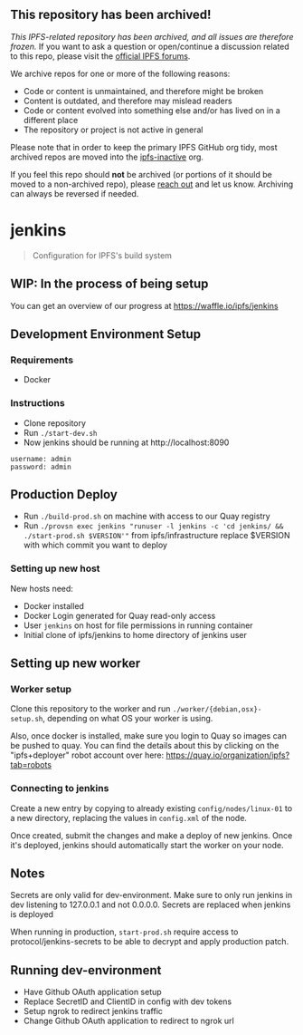 ## This repository has been archived!
*This IPFS-related repository has been archived, and all issues are therefore frozen.* If you want to ask a question or open/continue a discussion related to this repo, please visit the [official IPFS forums](https://discuss.ipfs.io).

We archive repos for one or more of the following reasons:
- Code or content is unmaintained, and therefore might be broken
- Content is outdated, and therefore may mislead readers
- Code or content evolved into something else and/or has lived on in a different place
- The repository or project is not active in general

Please note that in order to keep the primary IPFS GitHub org tidy, most archived repos are moved into the [ipfs-inactive](https://github.com/ipfs-inactive) org.

If you feel this repo should **not** be archived (or portions of it should be moved to a non-archived repo), please [reach out](https://ipfs.io/help) and let us know. Archiving can always be reversed if needed.

# jenkins
> Configuration for IPFS's build system

## WIP: In the process of being setup

You can get an overview of our progress at https://waffle.io/ipfs/jenkins

## Development Environment Setup

### Requirements

* Docker

### Instructions

* Clone repository
* Run `./start-dev.sh`
* Now jenkins should be running at http://localhost:8090

```
username: admin
password: admin
```

## Production Deploy

- Run `./build-prod.sh` on machine with access to our Quay registry
- Run `./provsn exec jenkins "runuser -l jenkins -c 'cd jenkins/ && ./start-prod.sh $VERSION'"` from ipfs/infrastructure
	replace $VERSION with which commit you want to deploy

### Setting up new host

New hosts need:

- Docker installed
- Docker Login generated for Quay read-only access
- User `jenkins` on host for file permissions in running container
- Initial clone of ipfs/jenkins to home directory of jenkins user

## Setting up new worker

### Worker setup

Clone this repository to the worker and run `./worker/{debian,osx}-setup.sh`,
depending on what OS your worker is using.

Also, once docker is installed, make sure you login to Quay so images can be
pushed to quay. You can find the details about this by clicking on the "ipfs+deployer"
robot account over here: https://quay.io/organization/ipfs?tab=robots

### Connecting to jenkins

Create a new entry by copying to already existing `config/nodes/linux-01` to
a new directory, replacing the values in `config.xml` of the node.

Once created, submit the changes and make a deploy of new jenkins. Once it's
deployed, jenkins should automatically start the worker on your node.

## Notes

Secrets are only valid for dev-environment. Make sure to only run jenkins in dev
listening to 127.0.0.1 and not 0.0.0.0. Secrets are replaced when jenkins is deployed

When running in production, `start-prod.sh` require access to protocol/jenkins-secrets
to be able to decrypt and apply production patch.

## Running dev-environment

* Have Github OAuth application setup
* Replace SecretID and ClientID in config with dev tokens
* Setup ngrok to redirect jenkins traffic
* Change Github OAuth application to redirect to ngrok url
